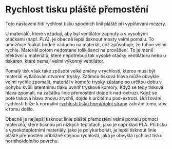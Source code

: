 Rychlost tisku pláště přemostění
====
Toto nastavení řídí rychlost tisku spodních linií pláště při vyplňování mezery.

U materiálů, které vyžadují, aby byl ventilátor zapnutý a s vysokými otáčkami (např. PLA), je obecně lepší tisknout mosty velmi pomalu. To umožňuje foukat hodně vzduchu na materiál, což způsobuje, že tuhne velmi rychle. Materiál potom nedostane tolik šancí na prověšení. To je méně efektivní u materiálů, které nepotřebují tak vysoké otáčky ventilátoru nebo u tiskáren, které nemají velmi výkonný ventilátor.

Pomalý tisk však také způsobí velké změny v rychlosti, kterou musí být materiál vytlačován otvorem trysky. Zatímco tisková hlava může obvykle velmi rychle zpomalit, materiál v komoře trysky zůstane po určitou dobu v pohybu kvůli latentnímu tlaku uvnitř tryskové komory. Když se tedy tisková hlava zpomalí, na začátku linie přemostění dojde k nad-extruzi. Když se poté tisková hlava znovu zrychlí, dojde k určitému pod-extruzi. Udržování rychlosti blíže k normální [rychlosti tisku horní/dolní strany](../speed/speed_topbottom.md) zabrání tomu, aby k tomu došlo.

Obecně je nejlepší tisknout linie pláště přemostění velmi pomalu pomocí materiálů, které tisknou při nízkých teplotách, jako je například PLA. Při tisku s vysokoteplotními materiály, jako je polykarbonát, je lepší tisknout linie pláště přemostění přibližně stejnou rychlostí, jaká je obvyklá rychlost tisku horního/dolního povrchu.